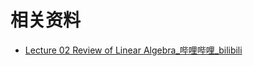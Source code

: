 # 相关资料

- [Lecture 02 Review of Linear Algebra_哔哩哔哩_bilibili](https://www.bilibili.com/video/BV1X7411F744?p=2&vd_source=be746efb77e979ca275e4f65f2d8cda3)

